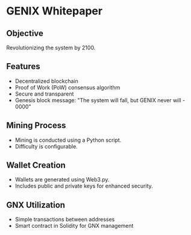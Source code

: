 # GENIX Whitepaper

## Objective
Revolutionizing the system by 2100.

## Features
- Decentralized blockchain
- Proof of Work (PoW) consensus algorithm
- Secure and transparent
- Genesis block message: "The system will fall, but GENIX never will - 0000"

## Mining Process
- Mining is conducted using a Python script.
- Difficulty is configurable.

## Wallet Creation
- Wallets are generated using Web3.py.
- Includes public and private keys for enhanced security.

## GNX Utilization
- Simple transactions between addresses
- Smart contract in Solidity for GNX management
